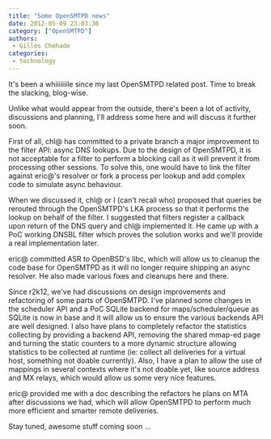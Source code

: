 ```yaml
---
title: "Some OpenSMTPD news"
date: 2012-05-09 23:03:36
category: ["OpenSMTPD"]
authors:
 - Gilles Chehade
categories:
 - technology
---
```


It's been a whiiiiiiile since my last OpenSMTPD related post. Time to break the slacking, blog-wise.

Unlike what would appear from the outside, there's been a lot of activity, discussions and planning, I'll address some here and will discuss it further soon.

First of all, chl@ has committed to a private branch a major improvement to the filter API: async DNS lookups. Due to the design of OpenSMTPD, it is not acceptable for a filter to perform a blocking call as it will prevent it from processing other sessions. To solve this, one would have to link the filter against eric@'s resolver or fork a process per lookup and add complex code to simulate async behaviour.

When we discussed it, chl@ or I (can't recall who) proposed that queries be rerouted through the OpenSMTPD's LKA process so that it performs the lookup on behalf of the filter. I suggested that filters register a callback upon return of the DNS query and chl@ implemented it. He came up with a PoC working DNSBL filter which proves the solution works and we'll provide a real implementation later.

eric@ committed ASR to OpenBSD's libc, which will allow us to cleanup the code base for OpenSMTPD as it will no longer require shipping an async resolver. He also made various fixes and cleanups here and there.

Since r2k12, we've had discussions on design improvements and refactoring of some parts of OpenSMTPD. I've planned some changes in the scheduler API and a PoC SQLite backend for maps/scheduler/queue as SQLite is now in base and it will allow us to ensure the various backends API are well designed. I also have plans to completely refactor the statistics collecting by providing a backend API, removing the shared mmap-ed page and turning the static counters to a more dynamic structure allowing statistics to be collected at runtime (ie: collect all deliveries for a virtual host, something not doable currently). Also, I have a plan to allow the use of mappings in several contexts where it's not doable yet, like source address and MX relays, which would allow us some very nice features.

eric@ provided me with a doc describing the refactors he plans on MTA after discussions we had, which will allow OpenSMTPD to perform much more efficient and smarter remote deliveries.

Stay tuned, awesome stuff coming soon ...

